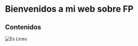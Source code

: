 # Bienvenidos a mi web sobre FP

## Contenidos

<SISTEMAS OPERATIVOS>

![Es Liceu](./marc-esliceu.github.io/liceu.png)


